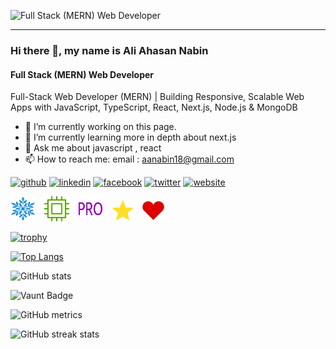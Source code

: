 ![Full Stack (MERN) Web Developer](https://media.licdn.com/dms/image/v2/D5612AQFAZVlaAFiOBQ/article-cover_image-shrink_600_2000/article-cover_image-shrink_600_2000/0/1712721914132?e=2147483647&v=beta&t=Xi63-4gUyvVIDi_ASZMYRhlSN0DPfLw02gk14PltNN4)
****

### Hi there 👋, my name is Ali Ahasan Nabin
#### Full Stack (MERN) Web Developer

Full-Stack Web Developer (MERN) | Building Responsive, Scalable Web Apps with JavaScript, TypeScript, React, Next.js, Node.js & MongoDB


- 🔭 I’m currently working on this page. 
- 🌱 I’m currently learning more in depth about next.js 
- 💬 Ask me about javascript , react  
- 📫 How to reach me: email : aanabin18@gmail.com 


[<img src='https://cdn.jsdelivr.net/npm/simple-icons@3.0.1/icons/github.svg' alt='github' height='40'>](https://github.com/aliahasan)  [<img src='https://cdn.jsdelivr.net/npm/simple-icons@3.0.1/icons/linkedin.svg' alt='linkedin' height='40'>](https://www.linkedin.com/in/https://www.linkedin.com/in/aliahasannabin/)  [<img src='https://cdn.jsdelivr.net/npm/simple-icons@3.0.1/icons/facebook.svg' alt='facebook' height='40'>](https://www.facebook.com/https://www.facebook.com/aliahasan.nabin)  [<img src='https://cdn.jsdelivr.net/npm/simple-icons@3.0.1/icons/twitter.svg' alt='twitter' height='40'>](https://twitter.com/https://x.com/ahasan_nabin)  [<img src='https://cdn.jsdelivr.net/npm/simple-icons@3.0.1/icons/icloud.svg' alt='website' height='40'>](https://my-portfolio-weld-omega-69.vercel.app/)  

<a href='https://archiveprogram.github.com/'><img src='https://raw.githubusercontent.com/acervenky/animated-github-badges/master/assets/acbadge.gif' width='40' height='40'></a> <a href='https://docs.github.com/en/developers'><img src='https://raw.githubusercontent.com/acervenky/animated-github-badges/master/assets/devbadge.gif' width='40' height='40'></a> <a href='https://github.com/pricing'><img src='https://raw.githubusercontent.com/acervenky/animated-github-badges/master/assets/pro.gif' width='40' height='40'></a> <a href='https://stars.github.com/'><img src='https://raw.githubusercontent.com/acervenky/animated-github-badges/master/assets/starbadge.gif' width='35' height='35'></a> <a href='https://docs.github.com/en/github/supporting-the-open-source-community-with-github-sponsors'><img src='https://raw.githubusercontent.com/acervenky/animated-github-badges/master/assets/sponsorbadge.gif' width='35' height='35'></a> 

[![trophy](https://github-profile-trophy.vercel.app/?username=aliahasan)](https://github.com/ryo-ma/github-profile-trophy)

[![Top Langs](https://github-readme-stats.vercel.app/api/top-langs/?username=aliahasan)](https://github.com/anuraghazra/github-readme-stats)

![GitHub stats](https://github-readme-stats.vercel.app/api?username=aliahasan&show_icons=true)  

![Vaunt Badge](https://api.vaunt.dev/v1/github/entities/aliahasan/contributions?format=svg&private=false)  

![GitHub metrics](https://metrics.lecoq.io/aliahasan)  

![GitHub streak stats](https://streak-stats.demolab.com/?user=aliahasan)  

